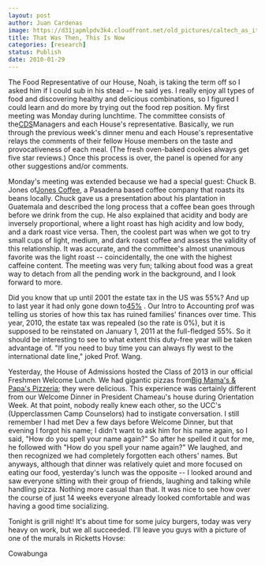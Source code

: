 ```yaml
---
layout: post
author: Juan Cardenas
image: https://d31japmlpdv3k4.cloudfront.net/old_pictures/caltech_as_it_happens/6a0105349b8251970b012877234c85970c.jpg
title: That Was Then, This Is Now
categories: [research]
status: Publish
date: 2010-01-29
---
```



The Food Representative of our House, Noah, is taking the term off so I asked him if I could sub in his stead -- he said yes. I really enjoy all types of food and discovering healthy and delicious combinations, so I figured I could learn and do more by trying out the food rep position. My first meeting was Monday during lunchtime. The committee consists of the<a href="https://dining.caltech.edu/students/">CDS</a>Managers and each House's representative. Basically, we run through the previous week's dinner menu and each House's representative relays the comments of their fellow House members on the taste and provocativeness of each meal. (The fresh oven-baked cookies always get five star reviews.) Once this process is over, the panel is opened for any other suggestions and/or comments.

Monday's meeting was extended because we had a special guest: Chuck B. Jones of<a href="https://www.thebestcoffee.com/" target="_blank">Jones Coffee</a>, a Pasadena based coffee company that roasts its beans locally. Chuck gave us a presentation about his plantation in Guatemala and described the long process that a coffee bean goes through before we drink from the cup. He also explained that acidity and body are inversely proportional, where a light roast has high acidity and low body, and a dark roast vice versa. Then, the coolest part was when we got to try small cups of light, medium, and dark roast coffee and assess the validity of this relationship. It was accurate, and the committee's almost unanimous favorite was the light roast -- coincidentally, the one with the highest caffeine content. The meeting was very fun; talking about food was a great way to detach from all the pending work in the background, and I look forward to more.

Did you know that up until 2001 the estate tax in the US was 55%? And up to last year it had only gone down to<a href="https://en.wikipedia.org/wiki/Estate_tax_in_the_United_States" target="_blank">45%</a> . Our Intro to Accounting prof was telling us stories of how this tax has ruined families' finances over time. This year, 2010, the estate tax was repealed (so the rate is 0%), but it is supposed to be reinstated on January 1, 2011 at the full-fledged 55%. So it should be interesting to see to what extent this duty-free year will be taken advantage of. "If you need to buy time you can always fly west to the international date line," joked Prof. Wang.

Yesterday, the House of Admissions hosted the Class of 2013 in our official Freshmen Welcome Lunch. We had gigantic pizzas from<a href="https://36pizza.com/?page=42" target="_blank">Big Mama's &amp; Papa's Pizzeria</a>; they were delicious. This experience was certainly different from our Welcome Dinner in President Chameau's house during Orientation Week. At that point, nobody really knew each other, so the UCC's (Upperclassmen Camp Counselors) had to instigate conversation. I still remember I had met Dev a few days before Welcome Dinner, but that evening I forgot his name; I didn't want to ask him for his name again, so I said, "How do you spell your name again?" So after he spelled it out for me, he followed with "How do you spell your name again?" We laughed, and then recognized we had completely forgotten each others' names. But anyways, although that dinner was relatively quiet and more focused on eating our food, yesterday's lunch was the opposite -- I looked around and saw everyone sitting with their group of friends, laughing and talking while handling pizza. Nothing more casual than that. It was nice to see how over the course of just 14 weeks everyone already looked comfortable and was having a good time socializing.

Tonight is grill night! It's about time for some juicy burgers, today was very heavy on work, but we all succeeded. I'll leave you guys with a picture of one of the murals in Ricketts Hovse:

Cowabunga

